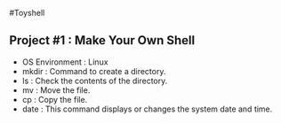 #Toyshell

## Project #1 : Make Your Own Shell
 
 - OS Environment : Linux
 - mkdir : Command to create a directory. 
 - ls : Check the contents of the directory.
 - mv : Move the file.
 - cp : Copy the file.
 - date : This command displays or changes the system date and time.
